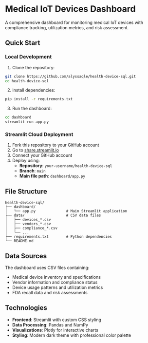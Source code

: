 # Medical IoT Devices Dashboard

A comprehensive dashboard for monitoring medical IoT devices with compliance tracking, utilization metrics, and risk assessment.

## Quick Start

### Local Development

1. Clone the repository:
```bash
git clone https://github.com/alyssaqle/health-device-sql.git
cd health-device-sql
```

2. Install dependencies:
```bash
pip install -r requirements.txt
```

3. Run the dashboard:
```bash
cd dashboard
streamlit run app.py
```

### Streamlit Cloud Deployment

1. Fork this repository to your GitHub account
2. Go to [share.streamlit.io](https://share.streamlit.io)
3. Connect your GitHub account
4. Deploy using:
   - **Repository**: `your-username/health-device-sql`
   - **Branch**: `main`
   - **Main file path**: `dashboard/app.py`

## File Structure

```
health-device-sql/
├── dashboard/
│   └── app.py              # Main Streamlit application
├── data/                   # CSV data files
│   ├── devices_*.csv
│   ├── vendors_*.csv
│   ├── compliance_*.csv
│   └── ...
├── requirements.txt        # Python dependencies
└── README.md
```

## Data Sources

The dashboard uses CSV files containing:
- Medical device inventory and specifications
- Vendor information and compliance status
- Device usage patterns and utilization metrics
- FDA recall data and risk assessments

## Technologies

- **Frontend**: Streamlit with custom CSS styling
- **Data Processing**: Pandas and NumPy
- **Visualizations**: Plotly for interactive charts
- **Styling**: Modern dark theme with professional color palette
